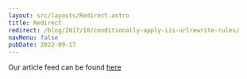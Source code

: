 ```yaml
---
layout: src/layouts/Redirect.astro
title: Redirect
redirect: /blog/2017/10/conditionally-apply-iis-urlrewrite-rules/
navMenu: false
pubDate: 2022-09-17
---
```

<div>
Our article feed can be found <a href="/blog/2017/10/conditionally-apply-iis-urlrewrite-rules/">here</a>
</div>
